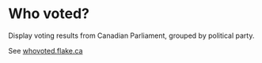 # Who voted?

Display voting results from Canadian Parliament, grouped by political party.

See [whovoted.flake.ca](http://whovoted.flake.ca)
